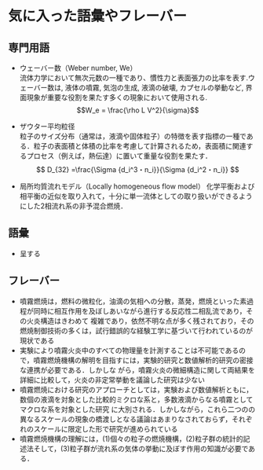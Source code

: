 # 気に入った語彙やフレーバー
## 専門用語
  - ウェーバー数（Weber number, We）  
    流体力学において無次元数の一種であり、慣性力と表面張力の比率を表す.ウェーバー数は, 液体の噴霧, 気泡の生成, 液滴の破壊, カプセルの挙動など, 界面現象が重要な役割を果たす多くの現象において使用される.
    $$W_e = \frac{\rho L V^2}{\sigma}$$

  - ザウター平均粒径   
    粒子のサイズ分布（通常は，液滴や固体粒子）の特徴を表す指標の一種である．粒子の表面積と体積の比率を考慮して計算されるため，表面積に関連するプロセス（例えば，熱伝達）に置いて重量な役割を果たす．
    $$ D_{32} =\frac{\Sigma {d_i^3・n_i}}{\Sigma {d_i^2・n_i}} $$

  - 局所均質流れモデル（Locally homogeneous flow model）
    化学平衡および相平衡の近似を取り入れて，十分に単一流体としての取り扱いができるようにした2相流れ系の非予混合燃焼．


## 語彙
  - 呈する

## フレーバー
  - 噴霧燃焼は，燃料の微粒化，油滴の気相への分散，蒸発，燃焼といった素過程が同時に相互作用を及ぼしあいながら進行する反応性二相乱流であり，その火炎構造はきわめて
  複雑であり，依然不明な点が多く残されており，その燃焼制御技術の多くは，試行錯誤的な経験工学に基づいて行われているのが現状である
  - 実験により噴霧火炎中のすべての物理量を計測することは不可能であるので，噴霧燃焼機構の解明を目指すには，実験的研究と数値解析的研究の密接な連携が必要である．しかしな
  がら，噴霧火炎の微細構造に関して両結果を詳細に比較して，火炎の非定常挙動を議論した研究は少ない
  - 噴霧燃焼における研究のアプローチとしては，実験および数値解析ともに，数個の液滴を対象とした比較的ミクロな系と，多数液滴からなる噴霧としてマクロな系を対象とした研究
  に大別される．しかしながら，これら二つのの異なるスケールの現象の橋渡しとなる議論はあまりなされておらず，それぞれのスケールに限定した形で研究が進められている
  - 噴霧燃焼機構の理解には，(1)個々の粒子の燃焼機構，(2)粒子群の統計的記述法そして，(3)粒子群が流れ系の気体の挙動に及ぼす作用の知識が必要である．



